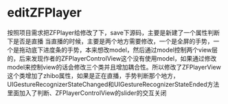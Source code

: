 # editZFPlayer
按照项目需求把ZFPlayer给修改了下，save下源码，主要是新建了一个属性判断下是否是直播 当直播的时候，主要是两个地方需要修改，一个是全屏的手势，一个是拖动底下进度条的手势，本来想改model，然后通过model控制两个view层的，后来发现作者的ZFPlayerControlView这个没有使用model，如果通过修改model来控制view的话会修改三个类并且增加耦合性。所以修改了ZFPlayerView这个类增加了zhibo属性，如果是正在直播，手势判断那个地方，UIGestureRecognizerStateChanged和UIGestureRecognizerStateEnded方法里面加入了判断、ZFPlayerControlView的slider的交互关闭
